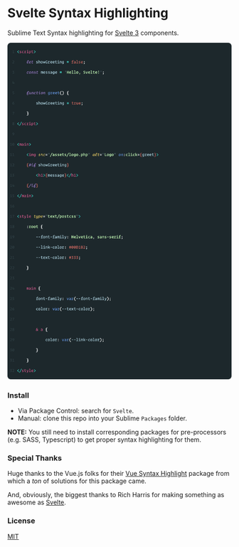 # Svelte Syntax Highlighting

Sublime Text Syntax highlighting for [Svelte 3](https://svelte.dev/) components.

<img src="media/hello-world-3.png">

### Install

- Via Package Control: search for `Svelte`.
- Manual: clone this repo into your Sublime `Packages` folder.

**NOTE:** You still need to install corresponding packages for pre-processors (e.g. SASS, Typescript) to get proper syntax highlighting for them.

### Special Thanks

Huge thanks to the Vue.js folks for their [Vue Syntax Highlight](https://github.com/vuejs/vue-syntax-highlight/) package from which a *ton* of solutions for this package came.

And, obviously, the biggest thanks to Rich Harris for making something as awesome as [Svelte](https://svelte.dev/).

### License

[MIT](http://opensource.org/licenses/MIT)

